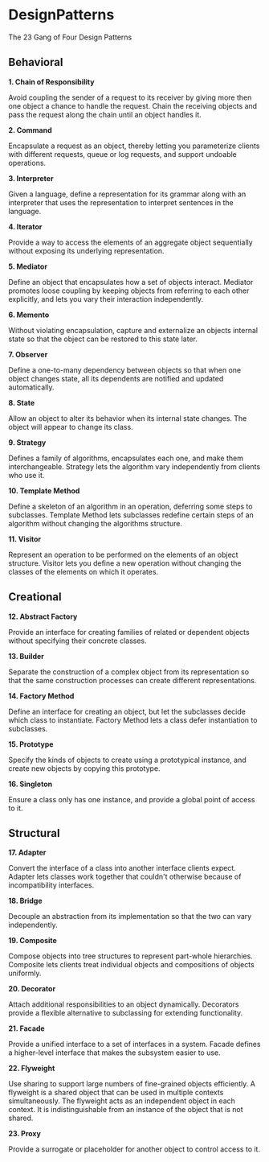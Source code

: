 # DesignPatterns

The 23 Gang of Four Design Patterns

## Behavioral

**1. Chain of Responsibility**

Avoid coupling the sender of a request to its receiver by giving more then one object a chance to handle the request. Chain the receiving objects and pass the request along the chain until an object handles it.

**2. Command**

Encapsulate a request as an object, thereby letting you parameterize clients with different requests, queue or log requests, and support undoable operations.

**3. Interpreter**

Given a language, define a representation for its grammar along with an interpreter that uses the representation to interpret sentences in the language.

**4. Iterator**

Provide a way to access the elements of an aggregate object sequentially without exposing its underlying representation.

**5. Mediator**

Define an object that encapsulates how a set of objects interact. Mediator promotes loose coupling by keeping objects from referring to each other explicitly, and lets you vary their interaction independently.

**6. Memento**

Without violating encapsulation, capture and externalize an objects internal state so that the object can be restored to this state later.

**7. Observer**

Define a one-to-many dependency between objects so that when one object changes state, all its dependents are notified and updated automatically.

**8. State**

Allow an object to alter its behavior when its internal state changes. The object will appear to change its class.

**9. Strategy**

Defines a family of algorithms, encapsulates each one, and make them interchangeable. Strategy lets the algorithm vary independently from clients who use it.

**10. Template Method**

Define a skeleton of an algorithm in an operation, deferring some steps to subclasses. Template Method lets subclasses redefine certain steps of an algorithm without changing the algorithms structure.

**11. Visitor**

Represent an operation to be performed on the elements of an object structure. Visitor lets you define a new operation without changing the classes of the elements on which it operates.

## Creational

**12. Abstract Factory**

Provide an interface for creating families of related or dependent objects without specifying their concrete classes.

**13. Builder**

Separate the construction of a complex object from its representation so that the same construction processes can create different representations.

**14. Factory Method**

Define an interface for creating an object, but let the subclasses decide which class to instantiate. Factory Method lets a class defer instantiation to subclasses.

**15. Prototype**

Specify the kinds of objects to create using a prototypical instance, and create new objects by copying this prototype.

**16. Singleton**

Ensure a class only has one instance, and provide a global point of access to it.

## Structural

**17. Adapter**

Convert the interface of a class into another interface clients expect. Adapter lets classes work together that couldn't otherwise because of incompatibility interfaces.

**18. Bridge**

Decouple an abstraction from its implementation so that the two can vary independently.

**19. Composite**

Compose objects into tree structures to represent part-whole hierarchies. Composite lets clients treat individual objects and compositions of objects uniformly.

**20. Decorator**

Attach additional responsibilities to an object dynamically. Decorators provide a flexible alternative to subclassing for extending functionality.

**21. Facade**

Provide a unified interface to a set of interfaces in a system. Facade defines a higher-level interface that makes the subsystem easier to use.

**22. Flyweight**

Use sharing to support large numbers of fine-grained objects efficiently. A flyweight is a shared object that can be used in multiple contexts simultaneously. The flyweight acts as an independent object in each context. It is indistinguishable from an instance of the object that is not shared.

**23. Proxy**

Provide a surrogate or placeholder for another object to control access to it.